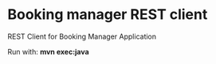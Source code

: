 Booking manager REST client
=============

REST Client for Booking Manager Application

Run with: **mvn exec:java**
